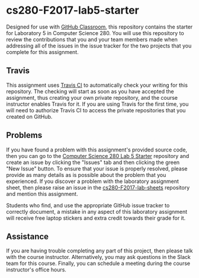 <!---

TASK LIST:

  * Use cp -rf *.* to copy all of the files and directories in this repository
    to the starter repository for this assignment
  * Change into the directory for the starer repository
  * Update the header (e.g., #) to only give the name of the assignment
  * Update the first paragraph to include the commented-out content
  * Change the link in the # Problems section to point to this lab's starter
  * Create the assignment in the GitHub Classroom, noting the URL
  * Test the assignment by accepting it with your own GitHub account
  * Check to ensure that your GitHub repository is created correctly
  * Share the assignment link with all of the students using email or Slack

PROBLEMS?

  * Contact Gregory M. Kapfhammer by email or Slack
  * Raise an issue in the GitHub repository for this assignment

-->

# cs280-F2017-lab5-starter

Designed for use with [GitHub Classroom](https://classroom.github.com/), this
repository contains the starter for Laboratory 5 in Computer Science 280. You
will use this repository to review the contributions that you and your team
members made when addressing all of the issues in the issue tracker for the two
projects that you complete for this assignment.

## Travis

This assignment uses [Travis CI](https://travis-ci.com/) to automatically check
your writing for this repository. The checking will start as soon as you have
accepted the assignment, thus creating your own private repository, and the
course instructor enables Travis for it. If you are using Travis for the first
time, you will need to authorize Travis CI to access the private repositories
that you created on GitHub.

## Problems

If you have found a problem with this assignment's provided source code, then
you can go to the [Computer Science 280 Lab 5
Starter](https://github.com/Allegheny-Computer-Science-280-F2017/cs280-F2017-lab5-starter)
repository and create an issue by clicking the "Issues" tab and then clicking
the green "New Issue" button. To ensure that your issue is properly resolved,
please provide as many details as is possible about the problem that you
experienced. If you discover a problem with the laboratory assignment sheet,
then please raise an issue in the
[cs280-F2017-lab-sheets](https://github.com/Allegheny-Computer-Science-280-F2017/cs280-F2017-lab-sheets)
repository and mention this assignment.

Students who find, and use the appropriate GitHub issue tracker to correctly
document, a mistake in any aspect of this laboratory assignment will receive
free laptop stickers and extra credit towards their grade for it.

## Assistance

If you are having trouble completing any part of this project, then please talk
with the course instructor. Alternatively, you may ask questions in the Slack
team for this course. Finally, you can schedule a meeting during the course
instructor's office hours.
